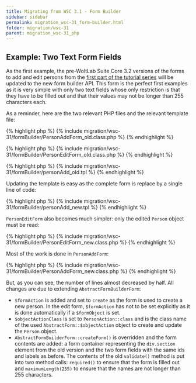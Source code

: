 ```yaml
---
title: Migrating from WSC 3.1 - Form Builder
sidebar: sidebar
permalink: migration_wsc-31_form-builder.html
folder: migration/wsc-31
parent: migration_wsc-31_php
---
```


## Example: Two Text Form Fields

As the first example, the pre-WoltLab Suite Core 3.2 versions of the forms to add and edit persons from the [first part of the tutorial series](tutorial_tutorial-series_part-1-base-structure.html) will be updated to the new form builder API.
This form is the perfect first examples as it is very simple with only two text fields whose only restriction is that they have to be filled out and that their values may not be longer than 255 characters each.

As a reminder, here are the two relevant PHP files and the relevant template file:

{% highlight php %}
{% include migration/wsc-31/formBuilder/PersonAddForm_old.class.php %}
{% endhighlight %}

{% highlight php %}
{% include migration/wsc-31/formBuilder/PersonEditForm_old.class.php %}
{% endhighlight %}

{% highlight php %}
{% include migration/wsc-31/formBuilder/personAdd_old.tpl %}
{% endhighlight %}

Updating the template is easy as the complete form is replace by a single line of code:

{% highlight php %}
{% include migration/wsc-31/formBuilder/personAdd_new.tpl %}
{% endhighlight %}

`PersonEditForm` also becomes much simpler:
only the edited `Person` object must be read:

{% highlight php %}
{% include migration/wsc-31/formBuilder/PersonEditForm_new.class.php %}
{% endhighlight %}

Most of the work is done in `PersonAddForm`:

{% highlight php %}
{% include migration/wsc-31/formBuilder/PersonAddForm_new.class.php %}
{% endhighlight %}

But, as you can see, the number of lines almost decreased by half.
All changes are due to extending `AbstractFormBuilderForm`:

- `$formAction` is added and set to `create` as the form is used to create a new person.
  In the edit form, `$formAction` has not to be set explicitly as it is done automatically if a `$formObject` is set.
- `$objectActionClass` is set to `PersonAction::class` and is the class name of the used `AbstractForm::$objectAction` object to create and update the `Person` object.
- `AbstractFormBuilderForm::createForm()` is overridden and the form contents are added:
  a form container representing the `div.section` element from the old version and the two form fields with the same ids and labels as before.
  The contents of the old `validate()` method is put into two method calls:
  `required()` to ensure that the form is filled out and `maximumLength(255)` to ensure that the names are not longer than 255 characters.
